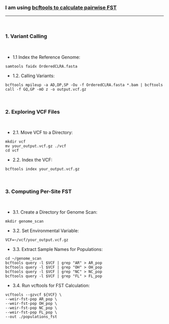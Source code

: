 ### I am using [bcftools to calculate pairwise FST](https://speciationgenomics.github.io/variant_calling/)
---
&nbsp;

### 1. Variant Calling
&nbsp;
- 1.1 Index the Reference Genome:

```
samtools faidx OrderedCLRA.fasta
```
- 1.2. Calling Variants:

```
bcftools mpileup -a AD,DP,SP -Ou -f OrderedCLRA.fasta *.bam | bcftools call -f GQ,GP -mO z -o output.vcf.gz
```
&nbsp;
&nbsp;
### 2. Exploring VCF Files
&nbsp;
- 2.1. Move VCF to a Directory:
```
mkdir vcf
mv your_output.vcf.gz ./vcf
cd vcf
```
- 2.2. Index the VCF:
```
bcftools index your_output.vcf.gz
```
&nbsp;
&nbsp;
### 3. Computing Per-Site FST
&nbsp;
- 3.1. Create a Directory for Genome Scan:
```
mkdir genome_scan
```
- 3.2. Set Environmental Variable:
```
VCF=~/vcf/your_output.vcf.gz
```
- 3.3. Extract Sample Names for Populations:
```
cd ~/genome_scan
bcftools query -l $VCF | grep "AR" > AR_pop
bcftools query -l $VCF | grep "OH" > OH_pop
bcftools query -l $VCF | grep "NC" > NC_pop
bcftools query -l $VCF | grep "FL" > FL_pop
```
- 3.4. Run vcftools for FST Calculation:
```
vcftools --gzvcf ${VCF} \
--weir-fst-pop AR_pop \
--weir-fst-pop OH_pop \
--weir-fst-pop NC_pop \
--weir-fst-pop FL_pop \
--out ./populations_fst
```
